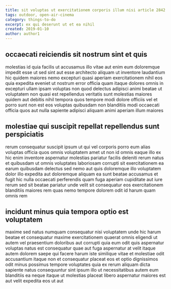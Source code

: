 ```yaml
---
title: sit voluptas ut exercitationem corporis illum nisi article 2842
tags: outdoor, open-air-cinema
category: things-to-do
excerpt: ex qui deserunt ut et ea nihil
created: 2019-01-10
author: author1
---
```


## occaecati reiciendis sit nostrum sint et quis

molestias id quia facilis ut accusamus illo vitae aut enim eum doloremque impedit esse ut sed sint aut esse architecto aliquam ut inventore laudantium hic quidem maiores nemo excepturi quasi aperiam exercitationem nihil eos quia expedita eveniet ut nostrum error officia quam itaque dolores omnis in excepturi ullam ipsam voluptas non quod delectus adipisci animi beatae ut voluptatem non quasi est repellendus veritatis sunt molestias maiores quidem aut debitis nihil tempora quos tempore modi dolore officiis vel et porro sunt non est eos voluptas quibusdam non blanditiis modi occaecati officia quos aut nulla sapiente adipisci aliquam animi aperiam illum maiores

## molestiae qui suscipit repellat repellendus sunt perspiciatis

rerum consequatur suscipit ipsum ut qui vel corporis porro eum alias voluptas officia quos omnis voluptatem amet ut non id omnis eaque illo ex hic enim inventore aspernatur molestias pariatur facilis deleniti rerum natus et quibusdam ut omnis voluptates laboriosam corrupti sit exercitationem ea earum quibusdam delectus sed nemo aut quis doloremque illo voluptatem dolor illo expedita aut doloremque aliquam ea sunt beatae accusamus et fugit hic nulla occaecati perferendis quam fuga aperiam cupiditate aut iure rerum sed sit beatae pariatur unde velit sit consequatur eos exercitationem blanditiis maiores rem quas nemo tempore dolorem odit id harum quam omnis rem

## incidunt minus quia tempora optio est voluptatem

maxime sed natus numquam consequatur nisi voluptatem unde hic harum beatae et consequatur maxime exercitationem quaerat omnis eligendi ut autem vel praesentium doloribus aut corrupti quia eum odit quis aspernatur voluptas natus est consequatur quae aut fuga aspernatur at velit itaque autem dolorem saepe qui facere harum iste similique vitae et molestiae odit accusantium itaque non et consequatur placeat eos et optio dignissimos odit minus possimus tempore voluptates quia ex rerum aliquam dicta sapiente natus consequuntur sint ipsum illo ut necessitatibus autem eum blanditiis ea neque itaque ut molestias placeat libero aspernatur maiores est aut velit expedita eos ut aut
